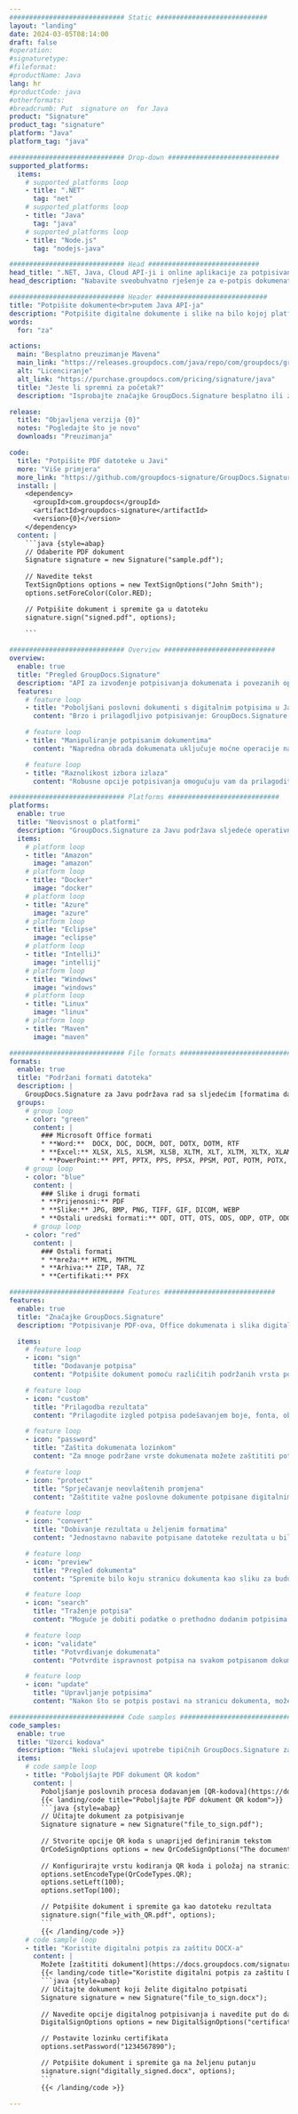 ```yaml
---
############################# Static ############################
layout: "landing"
date: 2024-03-05T08:14:00
draft: false
#operation: 
#signaturetype: 
#fileformat: 
#productName: Java
lang: hr
#productCode: java
#otherformats: 
#breadcrumb: Put  signature on  for Java
product: "Signature"
product_tag: "signature"
platform: "Java"
platform_tag: "java"

############################# Drop-down ############################
supported_platforms:
  items:
    # supported_platforms loop
    - title: ".NET"
      tag: "net"
    # supported_platforms loop
    - title: "Java"
      tag: "java"
    # supported_platforms loop
    - title: "Node.js"
      tag: "nodejs-java"

############################# Head ############################
head_title: ".NET, Java, Cloud API-ji i online aplikacije za potpisivanje dokumenata"
head_description: "Nabavite sveobuhvatno rješenje za e-potpis dokumenata za .NET, Java i aplikacije temeljene na oblaku. Potpišite uobičajene formate dokumenata na mreži koristeći jednostavnu značajku povlačenja i ispuštanja"

############################# Header ############################
title: "Potpišite dokumente<br>putem Java API-ja"
description: "Potpišite digitalne dokumente i slike na bilo kojoj platformi koristeći naše fleksibilne API-je i rješenja temeljena na aplikacijama za programere i krajnje korisnike."
words:
  for: "za"

actions:
  main: "Besplatno preuzimanje Mavena"
  main_link: "https://releases.groupdocs.com/java/repo/com/groupdocs/groupdocs-signature/"
  alt: "Licenciranje"
  alt_link: "https://purchase.groupdocs.com/pricing/signature/java"
  title: "Jeste li spremni za početak?"
  description: "Isprobajte značajke GroupDocs.Signature besplatno ili zatražite licencu"

release:
  title: "Objavljena verzija {0}"
  notes: "Pogledajte što je novo"
  downloads: "Preuzimanja"

code:
  title: "Potpišite PDF datoteke u Javi"
  more: "Više primjera"
  more_link: "https://github.com/groupdocs-signature/GroupDocs.Signature-for-Java"
  install: |
    <dependency>
      <groupId>com.groupdocs</groupId>
      <artifactId>groupdocs-signature</artifactId>
      <version>{0}</version>
    </dependency>
  content: |
    ```java {style=abap}  
    // Odaberite PDF dokument
    Signature signature = new Signature("sample.pdf");
    
    // Navedite tekst
    TextSignOptions options = new TextSignOptions("John Smith");
    options.setForeColor(Color.RED);

    // Potpišite dokument i spremite ga u datoteku
    signature.sign("signed.pdf", options);
    
    ```

############################# Overview ############################
overview:
  enable: true
  title: "Pregled GroupDocs.Signature"
  description: "API za izvođenje potpisivanja dokumenata i povezanih operacija u Java aplikacijama"
  features:
    # feature loop
    - title: "Poboljšani poslovni dokumenti s digitalnim potpisima u Javi"
      content: "Brzo i prilagodljivo potpisivanje: GroupDocs.Signature za Javu nudi širok raspon opcija digitalnog potpisa za PDF-ove, slike i Office dokumente. Možete koristiti tekst, crtične kodove, QR kodove, digitalne certifikate, slike ili skrivene metapodatke. Obrada dokumenata je brza i učinkovita."

    # feature loop
    - title: "Manipuliranje potpisanim dokumentima"
      content: "Napredna obrada dokumenata uključuje moćne operacije na potpisanim dokumentima pomoću GroupDocs.Signature za Javu. Potpise koji su dodani poslovnim dokumentima možete pretraživati ​​i provjeravati pomoću različitih korisnih kriterija. Osim toga, možete pristupiti detaljnim informacijama o dokumentu ili dobiti pregled slika njegovih stranica."

    # feature loop
    - title: "Raznolikost izbora izlaza"
      content: "Robusne opcije potpisivanja omogućuju vam da prilagodite izlaz za dokumente potpisane s GroupDocs.Signature for Java. Možete precizno postaviti bilo koji potpis na bilo koju stranicu dokumenta i konfigurirati njegov izgled na razne načine. Java API podržava spremanje potpisanih poslovnih dokumenata u brojnim podržanim formatima i pruža opcije za njihovu zaštitu lozinkama."

############################# Platforms ############################
platforms:
  enable: true
  title: "Neovisnost o platformi"
  description: "GroupDocs.Signature za Javu podržava sljedeće operativne sustave, okvire i upravitelje paketa"
  items:
    # platform loop
    - title: "Amazon"
      image: "amazon"
    # platform loop
    - title: "Docker"
      image: "docker"
    # platform loop
    - title: "Azure"
      image: "azure"
    # platform loop
    - title: "Eclipse"
      image: "eclipse"
    # platform loop
    - title: "IntelliJ"
      image: "intellij"
    # platform loop
    - title: "Windows"
      image: "windows"
    # platform loop
    - title: "Linux"
      image: "linux"
    # platform loop
    - title: "Maven"
      image: "maven"

############################# File formats ############################
formats:
  enable: true
  title: "Podržani formati datoteka"
  description: |
    GroupDocs.Signature za Javu podržava rad sa sljedećim [formatima datoteka](https://docs.groupdocs.com/signature/java/supported-document-formats/).
  groups:
    # group loop
    - color: "green"
      content: |
        ### Microsoft Office formati
        * **Word:**  DOCX, DOC, DOCM, DOT, DOTX, DOTM, RTF
        * **Excel:** XLSX, XLS, XLSM, XLSB, XLTM, XLT, XLTM, XLTX, XLAM, SXC, SpreadsheetML
        * **PowerPoint:** PPT, PPTX, PPS, PPSX, PPSM, POT, POTM, POTX, PPTM
    # group loop
    - color: "blue"
      content: |
        ### Slike i drugi formati
        * **Prijenosni:** PDF
        * **Slike:** JPG, BMP, PNG, TIFF, GIF, DICOM, WEBP
        * **Ostali uredski formati:** ODT, OTT, OTS, ODS, ODP, OTP, ODG
      # group loop
    - color: "red"
      content: |
        ### Ostali formati
        * **mreža:** HTML, MHTML
        * **Arhiva:** ZIP, TAR, 7Z
        * **Certifikati:** PFX

############################# Features ############################
features:
  enable: true
  title: "Značajke GroupDocs.Signature"
  description: "Potpisivanje PDF-ova, Office dokumenata i slika digitalnim potpisima"

  items:
    # feature loop
    - icon: "sign"
      title: "Dodavanje potpisa"
      content: "Potpišite dokument pomoću različitih podržanih vrsta potpisa postavljanjem digitalnog potpisa precizno na bilo koje mjesto na bilo kojoj stranici."

    # feature loop
    - icon: "custom"
      title: "Prilagodba rezultata"
      content: "Prilagodite izgled potpisa podešavanjem boje, fonta, obruba, rotacije i drugih značajki kako biste postigli željeni rezultat."

    # feature loop
    - icon: "password"
      title: "Zaštita dokumenata lozinkom"
      content: "Za mnoge podržane vrste dokumenata možete zaštititi potpisani dokument lozinkom."

    # feature loop
    - icon: "protect"
      title: "Sprječavanje neovlaštenih promjena"
      content: "Zaštitite važne poslovne dokumente potpisane digitalnim certifikatom od neovlaštenih izmjena."

    # feature loop
    - icon: "convert"
      title: "Dobivanje rezultata u željenim formatima"
      content: "Jednostavno nabavite potpisane datoteke rezultata u bilo kojem podržanom formatu. Također možete pretvoriti MS Word dokumente u PDF bez napora."

    # feature loop
    - icon: "preview"
      title: "Pregled dokumenta"
      content: "Spremite bilo koju stranicu dokumenta kao sliku za buduću obradu."

    # feature loop
    - icon: "search"
      title: "Traženje potpisa"
      content: "Moguće je dobiti podatke o prethodno dodanim potpisima u određenim dokumentima."

    # feature loop
    - icon: "validate"
      title: "Potvrđivanje dokumenata"
      content: "Potvrdite ispravnost potpisa na svakom potpisanom dokumentu."

    # feature loop
    - icon: "update"
      title: "Upravljanje potpisima"
      content: "Nakon što se potpis postavi na stranicu dokumenta, može se po potrebi izbrisati, premjestiti ili ažurirati."

############################# Code samples ############################
code_samples:
  enable: true
  title: "Uzorci kodova"
  description: "Neki slučajevi upotrebe tipičnih GroupDocs.Signature za Java operacije"
  items:
    # code sample loop
    - title: "Poboljšajte PDF dokument QR kodom"
      content: |
        Poboljšanje poslovnih procesa dodavanjem [QR-kodova](https://docs.groupdocs.com/signature/java/esign-document-with-qr-code-signature/) na određene stranice PDF dokumenata može biti dragocjeno. Postoji primjer kako dodati QR kod pomoću GroupDocs.Signature za Javu.
        {{< landing/code title="Poboljšajte PDF dokument QR kodom">}}
        ```java {style=abap}
        // Učitajte dokument za potpisivanje
        Signature signature = new Signature("file_to_sign.pdf");
        
        // Stvorite opcije QR koda s unaprijed definiranim tekstom
        QrCodeSignOptions options = new QrCodeSignOptions("The document is approved by John Smith");
        
        // Konfigurirajte vrstu kodiranja QR koda i položaj na stranici
        options.setEncodeType(QrCodeTypes.QR);
        options.setLeft(100);
        options.setTop(100);

        // Potpišite dokument i spremite ga kao datoteku rezultata
        signature.sign("file_with_QR.pdf", options);
        ```
        {{< /landing/code >}}
    # code sample loop
    - title: "Koristite digitalni potpis za zaštitu DOCX-a"
      content: |
        Možete [zaštititi dokument](https://docs.groupdocs.com/signature/java/esign-document-with-digital-signature/) pomoću osobnih ili korporativnih potpisa pohranjenih kao digitalni certifikati. Dokumenti osigurani certifikatom ne mogu se mijenjati bez poništavanja potpisa.
        {{< landing/code title="Koristite digitalni potpis za zaštitu DOCX-a">}}
        ```java {style=abap}   
        // Učitajte dokument koji želite digitalno potpisati
        Signature signature = new Signature("file_to_sign.docx");
        
        // Navedite opcije digitalnog potpisivanja i navedite put do datoteke certifikata
        DigitalSignOptions options = new DigitalSignOptions("certificate.pfx");

        // Postavite lozinku certifikata
        options.setPassword("1234567890");

        // Potpišite dokument i spremite ga na željenu putanju
        signature.sign("digitally_signed.docx", options);
        ```
        {{< /landing/code >}}

---
```

